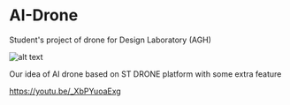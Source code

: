 # AI-Drone
Student's project of drone for Design Laboratory (AGH)

![alt text](https://www.st.com/bin/ecommerce/api/image.PF266958.en.feature-description-include-personalized-no-cpn-large.jpg)

Our idea of AI drone  based on ST DRONE platform with some extra feature

https://youtu.be/_XbPYuoaExg

